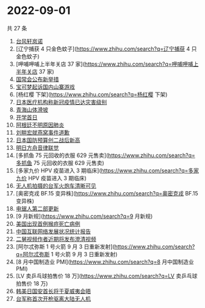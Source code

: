 # 2022-09-01

共 27 条

<!-- BEGIN -->
<!-- 最后更新时间 Thu Sep 01 2022 14:22:50 GMT+0800 (China Standard Time) -->

1. [台风轩岚诺](https://www.zhihu.com/search?q=台风轩岚诺)
1. [辽宁捕获 4 只金色蚊子](https://www.zhihu.com/search?q=辽宁捕获 4 只金色蚊子)
1. [呷哺呷哺上半年关店 37 家](https://www.zhihu.com/search?q=呷哺呷哺上半年关店 37 家)
1. [国常会公布新举措](https://www.zhihu.com/search?q=国常会公布新举措)
1. [宝可梦起诉国内山寨游戏](https://www.zhihu.com/search?q=宝可梦起诉国内山寨游戏)
1. [杨红樱 下架](https://www.zhihu.com/search?q=杨红樱 下架)
1. [日本医疗机构称新冠疫情已达灾害级别](https://www.zhihu.com/search?q=日本医疗机构称新冠疫情已达灾害级别)
1. [青海山体滑坡](https://www.zhihu.com/search?q=青海山体滑坡)
1. [开学首日](https://www.zhihu.com/search?q=开学首日)
1. [阿根廷不明原因肺炎](https://www.zhihu.com/search?q=阿根廷不明原因肺炎)
1. [刘畊宏就燕窝事件道歉](https://www.zhihu.com/search?q=刘畊宏就燕窝事件道歉)
1. [日本国防预算创二战后新高](https://www.zhihu.com/search?q=日本国防预算创二战后新高)
1. [明日方舟音律联觉](https://www.zhihu.com/search?q=明日方舟音律联觉)
1. [多抓鱼 75 元回收的衣服 629 元售卖](https://www.zhihu.com/search?q=多抓鱼 75 元回收的衣服 629 元售卖)
1. [多家九价 HPV 疫苗进入 3 期临床](https://www.zhihu.com/search?q=多家九价 HPV 疫苗进入 3 期临床)
1. [无人机拍摄的台军火炮车清晰可见](https://www.zhihu.com/search?q=无人机拍摄的台军火炮车清晰可见)
1. [奥密克戎 BF.15 变异株](https://www.zhihu.com/search?q=奥密克戎 BF.15 变异株)
1. [电锯人第二部更新](https://www.zhihu.com/search?q=电锯人第二部更新)
1. [9 月新规](https://www.zhihu.com/search?q=9 月新规)
1. [美国出现首例猴痘死亡病例](https://www.zhihu.com/search?q=美国出现首例猴痘死亡病例)
1. [中国互联网络发展状况统计报告](https://www.zhihu.com/search?q=中国互联网络发展状况统计报告)
1. [二舅视频作者近期将发布澄清视频](https://www.zhihu.com/search?q=二舅视频作者近期将发布澄清视频)
1. [阿尔忒弥斯 1 号火箭 9 月 3 日重新发射](https://www.zhihu.com/search?q=阿尔忒弥斯 1 号火箭 9 月 3
   日重新发射)
1. [8 月中国制造业 PMI](https://www.zhihu.com/search?q=8 月中国制造业 PMI)
1. [LV 卖乒乓球拍售价 18 万](https://www.zhihu.com/search?q=LV 卖乒乓球拍售价 18 万)
1. [韩美日国安首长将于夏威夷会晤](https://www.zhihu.com/search?q=韩美日国安首长将于夏威夷会晤)
1. [台军称首次开枪驱离大陆无人机](https://www.zhihu.com/search?q=台军称首次开枪驱离大陆无人机)

<!-- END -->
